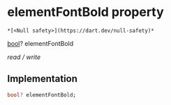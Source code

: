 


# elementFontBold property




    *[<Null safety>](https://dart.dev/null-safety)*


[bool](https://api.flutter.dev/flutter/dart-core/bool-class.html)? elementFontBold
  
_read / write_






## Implementation

```dart
bool? elementFontBold;


```







